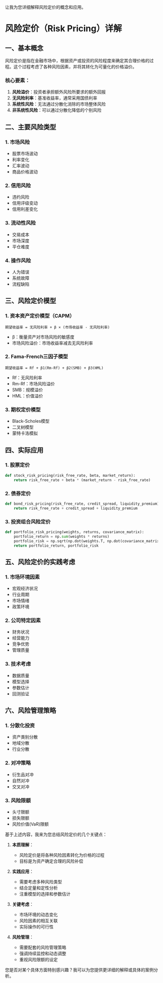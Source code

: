 让我为您详细解释风险定价的概念和应用。





# 风险定价（Risk Pricing）详解

## 一、基本概念

风险定价是指在金融市场中，根据资产或投资的风险程度来确定其合理价格的过程。这个过程考虑了各种风险因素，并将其转化为可量化的价格溢价。

### 核心要素：
1. **风险溢价**：投资者承担额外风险所要求的额外回报
2. **无风险利率**：基准收益率，通常采用国债利率
3. **系统性风险**：无法通过分散化消除的市场整体风险
4. **非系统性风险**：可以通过分散化降低的个别风险

## 二、主要风险类型

### 1. 市场风险
- 股票市场波动
- 利率变化
- 汇率波动
- 商品价格波动

### 2. 信用风险
- 违约风险
- 信用评级变动
- 信用利差变化

### 3. 流动性风险
- 交易成本
- 市场深度
- 平仓难度

### 4. 操作风险
- 人为错误
- 系统故障
- 流程缺陷

## 三、风险定价模型

### 1. 资本资产定价模型（CAPM）
```
期望收益率 = 无风险利率 + β × (市场收益率 - 无风险利率)
```
- β：衡量资产对市场风险的敏感度
- 市场风险溢价：市场收益率减去无风险利率

### 2. Fama-French三因子模型
```
期望收益率 = Rf + β1(Rm-Rf) + β2(SMB) + β3(HML)
```
- Rf：无风险利率
- Rm-Rf：市场风险溢价
- SMB：规模溢价
- HML：价值溢价

### 3. 期权定价模型
- Black-Scholes模型
- 二叉树模型
- 蒙特卡洛模拟

## 四、实际应用

### 1. 股票定价
```python
def stock_risk_pricing(risk_free_rate, beta, market_return):
    return risk_free_rate + beta * (market_return - risk_free_rate)
```

### 2. 债券定价
```python
def bond_risk_pricing(risk_free_rate, credit_spread, liquidity_premium):
    return risk_free_rate + credit_spread + liquidity_premium
```

### 3. 投资组合风险定价
```python
def portfolio_risk_pricing(weights, returns, covariance_matrix):
    portfolio_return = np.sum(weights * returns)
    portfolio_risk = np.sqrt(np.dot(weights.T, np.dot(covariance_matrix, weights)))
    return portfolio_return, portfolio_risk
```

## 五、风险定价的实践考虑

### 1. 市场环境因素
- 宏观经济状况
- 行业周期
- 市场情绪
- 政策环境

### 2. 公司特定因素
- 财务状况
- 经营能力
- 竞争优势
- 管理质量

### 3. 技术考虑
- 数据质量
- 模型选择
- 参数估计
- 回测验证

## 六、风险管理策略

### 1. 分散化投资
- 资产类别分散
- 地域分散
- 行业分散

### 2. 对冲策略
- 衍生品对冲
- 自然对冲
- 交叉对冲

### 3. 风险限额
- 头寸限额
- 损失限额
- 风险价值(VaR)限额


基于上述内容，我来为您总结风险定价的几个关键点：

1. **本质理解**：
   - 风险定价是将各种风险因素转化为价格的过程
   - 目标是为资产确定合理的风险补偿

2. **实践应用**：
   - 需要考虑多种风险类型
   - 结合定量和定性分析
   - 注重模型的选择和参数估计

3. **关键考虑**：
   - 市场环境的动态变化
   - 风险因素的相互关联
   - 实际操作的可行性

4. **风险管理**：
   - 需要配套的风险管理策略
   - 强调持续监控和动态调整
   - 重视风险限额的设定

您是否对某个具体方面特别感兴趣？我可以为您提供更详细的解释或具体的案例分析。